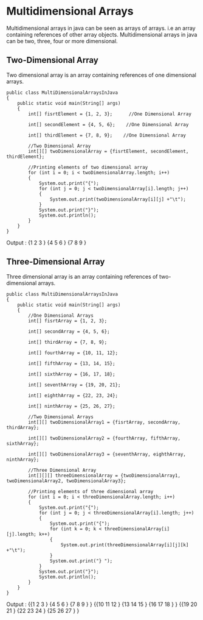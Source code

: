 # Multidimensional Arrays

Multidimensional arrays in java can be seen as arrays of arrays. i.e an array containing references of other array objects. Multidimensional arrays in java can be two, three, four or more dimensional.

## Two-Dimensional Array

Two dimensional array is an array containing references of one dimensional arrays.
```
public class MultiDimensionalArraysInJava
{
    public static void main(String[] args)
    {
        int[] fisrtElement = {1, 2, 3};      //One Dimensional Array
 
        int[] secondElement = {4, 5, 6};    //One Dimensional Array
 
        int[] thirdElement = {7, 8, 9};    //One Dimensional Array
 
        //Two Dimensional Array
        int[][] twoDimensionalArray = {fisrtElement, secondElement, thirdElement}; 
 
        //Printing elements of two dimensional array
        for (int i = 0; i < twoDimensionalArray.length; i++)
        {
            System.out.print("{");
            for (int j = 0; j < twoDimensionalArray[i].length; j++)
            {
                System.out.print(twoDimensionalArray[i][j] +"\t");
            }
            System.out.print("}");
            System.out.println();
        }
    }
}
```
Output :
{1 2 3 }
{4 5 6 }
{7 8 9 }

## Three-Dimensional Array

Three dimensional array is an array containing references of two-dimensional arrays.
```
public class MultiDimensionalArraysInJava
{
    public static void main(String[] args)
    {
        //One Dimensional Arrays
        int[] fisrtArray = {1, 2, 3};      
 
        int[] secondArray = {4, 5, 6};    
 
        int[] thirdArray = {7, 8, 9};    
 
        int[] fourthArray = {10, 11, 12};    
 
        int[] fifthArray = {13, 14, 15};    
 
        int[] sixthArray = {16, 17, 18};    
 
        int[] seventhArray = {19, 20, 21};    
 
        int[] eighthArray = {22, 23, 24};    
 
        int[] ninthArray = {25, 26, 27};    
 
        //Two Dimensional Arrays
        int[][] twoDimensionalArray1 = {fisrtArray, secondArray, thirdArray}; 
 
        int[][] twoDimensionalArray2 = {fourthArray, fifthArray, sixthArray};
 
        int[][] twoDimensionalArray3 = {seventhArray, eighthArray, ninthArray};
 
        //Three Dimensional Array
        int[][][] threeDimensionalArray = {twoDimensionalArray1, twoDimensionalArray2, twoDimensionalArray3};
 
        //Printing elements of three dimensional array
        for (int i = 0; i < threeDimensionalArray.length; i++)
        {
            System.out.print("{");
            for (int j = 0; j < threeDimensionalArray[i].length; j++)
            {
                System.out.print("{");
                for (int k = 0; k < threeDimensionalArray[i][j].length; k++)
                {
                    System.out.print(threeDimensionalArray[i][j][k] +"\t");
                }
                System.out.print("} ");
            }
            System.out.print("}");
            System.out.println();
        }
    }
}
```
Output :
{{1 2 3 } {4 5 6 } {7 8 9 } }
{{10 11 12 } {13 14 15 } {16 17 18 } }
{{19 20 21 } {22 23 24 } {25 26 27 } }